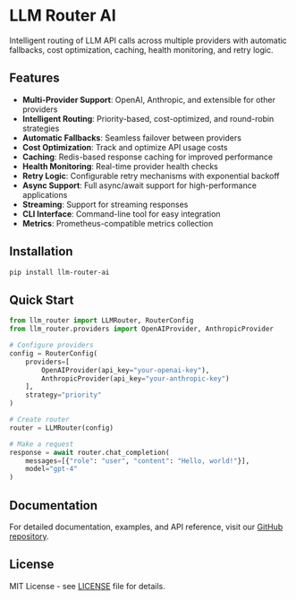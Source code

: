 # LLM Router AI

Intelligent routing of LLM API calls across multiple providers with automatic fallbacks, cost optimization, caching, health monitoring, and retry logic.

## Features

- **Multi-Provider Support**: OpenAI, Anthropic, and extensible for other providers
- **Intelligent Routing**: Priority-based, cost-optimized, and round-robin strategies
- **Automatic Fallbacks**: Seamless failover between providers
- **Cost Optimization**: Track and optimize API usage costs
- **Caching**: Redis-based response caching for improved performance
- **Health Monitoring**: Real-time provider health checks
- **Retry Logic**: Configurable retry mechanisms with exponential backoff
- **Async Support**: Full async/await support for high-performance applications
- **Streaming**: Support for streaming responses
- **CLI Interface**: Command-line tool for easy integration
- **Metrics**: Prometheus-compatible metrics collection

## Installation

```bash
pip install llm-router-ai
```

## Quick Start

```python
from llm_router import LLMRouter, RouterConfig
from llm_router.providers import OpenAIProvider, AnthropicProvider

# Configure providers
config = RouterConfig(
    providers=[
        OpenAIProvider(api_key="your-openai-key"),
        AnthropicProvider(api_key="your-anthropic-key")
    ],
    strategy="priority"
)

# Create router
router = LLMRouter(config)

# Make a request
response = await router.chat_completion(
    messages=[{"role": "user", "content": "Hello, world!"}],
    model="gpt-4"
)
```

## Documentation

For detailed documentation, examples, and API reference, visit our [GitHub repository](https://github.com/joai22/llm-router).

## License

MIT License - see [LICENSE](LICENSE) file for details. 